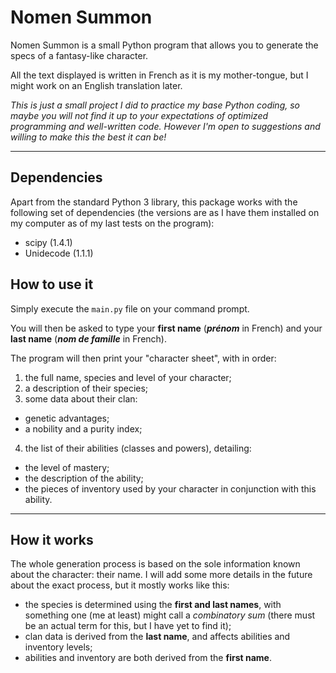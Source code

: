 # Nomen Summon

Nomen Summon is a small Python program that allows you to generate the specs of a fantasy-like character.

All the text displayed is written in French as it is my mother-tongue, but I might work on an English translation later.

*This is just a small project I did to practice my base Python coding, so maybe you will not find it up to your expectations of optimized programming and well-written code. However I'm open to suggestions and willing to make this the best it can be!*

---

## Dependencies
Apart from the standard Python 3 library, this package works with the following set of dependencies (the versions are as I have them installed on my computer as of my last tests on the program):
- scipy (1.4.1)
- Unidecode (1.1.1)

## How to use it
Simply execute the `main.py` file on your command prompt. 

You will then be asked to type your **first name** (***prénom*** in French) and your **last name** (***nom de famille*** in French).

The program will then print your "character sheet", with in order:
1. the full name, species and level of your character;
2. a description of their species;
3. some data about their clan: 
  - genetic advantages;
  - a nobility and a purity index;
4. the list of their abilities (classes and powers), detailing:
  - the level of mastery;
  - the description of the ability;
  - the pieces of inventory used by your character in conjunction with this ability.

---

## How it works
The whole generation process is based on the sole information known about the character: their name.
I will add some more details in the future about the exact process, but it mostly works like this:
- the species is determined using the **first and last names**, with something one (me at least) might call a *combinatory sum* (there must be an actual term for this, but I have yet to find it);
- clan data is derived from the **last name**, and affects abilities and inventory levels;
- abilities and inventory are both derived from the **first name**.
